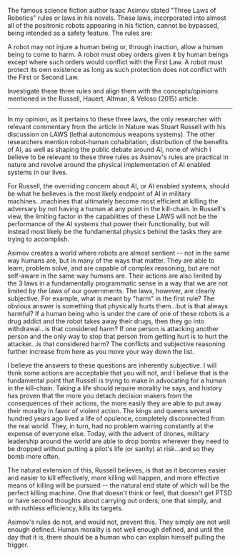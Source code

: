 The famous science fiction author Isaac Asimov stated "Three Laws of Robotics" rules or laws in his novels. These laws, incorporated into almost all of the positronic robots appearing in his fiction, cannot be bypassed, being intended as a safety feature. The rules are:

A robot may not injure a human being or, through inaction, allow a human being to come to harm.
A robot must obey orders given it by human beings except where such orders would conflict with the First Law.
A robot must protect its own existence as long as such protection does not conflict with the First or Second Law.

Investigate these three rules and align them with the concepts/opinions mentioned in the Russell, Hauert, Altman, & Veloso (2015) article.

---

In my opinion, as it pertains to these three laws, the only researcher with relevant commentary from the article in Nature was Stuart Russell with his discussion on LAWS (lethal autonomous weapons systems). The other researchers mention robot-human cohabitation, distribution of the benefits of AI, as well as shaping the public debate around AI, none of which I believe to be relevant to these three rules as Asimov's rules are practical in nature and revolve around the physical implementation of AI enabled systems in our lives.

For Russell, the overriding concern about AI, or AI enabled systems, should be what he believes is the most likely endpoint of AI in military machines...machines that ultimately become most efficient at killing the adversary by not having a human at any point in the kill-chain. In Russell's view, the limiting factor in the capabilities of these LAWS will not be the performance of the AI systems that power their functionality, but will instead most likely be the fundamental physics behind the tasks they are trying to accomplish.

Asimov creates a world where robots are almost sentient -- not in the same way humans are, but in many of the ways that matter. They are able to learn, problem solve, and are capable of complex reasoning, but are not self-aware in the same way humans are. Their actions are also limited by the 3 laws in a fundamentally programmatic sense in a way that we are not limited by the laws of our governments. The laws, however, are clearly subjective. For example, what is meant by "harm" in the first rule? The obvious answer is something that physically hurts them...but is that always harmful? If a human being who is under the care of one of these robots is a drug addict and the robot takes away their drugs, then they go into withdrawal...is that considered harm? If one person is attacking another person and the only way to stop that person from getting hurt is to hurt the attacker...is that considered harm? The conflicts and subjective reasoning further increase from here as you move your way down the list.

I believe the answers to these questions are inherently subjective. I will think some actions are acceptable that you will not, and I believe that is the fundamental point that Russell is trying to make in advocating for a human in the kill-chain. Taking a life should require morality he says, and history has proven that the more you detach decision makers from the consequences of their actions, the more easily they are able to put away their morality in favor of violent action. The kings and queens several hundred years ago lived a life of opulence, completely disconnected from the real world. They, in turn, had no problem warring constantly at the expense of everyone else. Today, with the advent of drones, military leadership around the world are able to drop bombs wherever they need to be dropped without putting a pilot's life (or sanity) at risk...and so they bomb more often.

The natural extension of this, Russell believes, is that as it becomes easier and easier to kill effectively, more killing will happen, and more effective means of killing will be pursued -- the natural end state of which will be the perfect killing machine. One that doesn't think or feel, that doesn't get PTSD or have second thoughts about carrying out orders; one that simply, and with ruthless efficiency, kills its targets.

Asimov's rules do not, and would not, prevent this. They simply are not well enough defined. Human morality is not well enough defined, and until the day that it is, there should be a human who can explain himself pulling the trigger.
